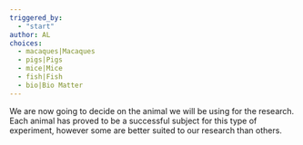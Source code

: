 ```yaml
---
triggered_by:
  - "start"
author: AL
choices:
  - macaques|Macaques
  - pigs|Pigs
  - mice|Mice
  - fish|Fish
  - bio|Bio Matter
---
```


We are now going to decide on the animal we will be using for the research. Each animal has proved to be a successful subject for this type of experiment, however some are better suited to our research than others.
